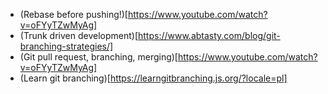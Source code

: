 * (Rebase before pushing!)[https://www.youtube.com/watch?v=oFYyTZwMyAg]
* (Trunk driven development)[https://www.abtasty.com/blog/git-branching-strategies/]
* (Git pull request, branching, merging)[https://www.youtube.com/watch?v=oFYyTZwMyAg]
* (Learn git branching)[https://learngitbranching.js.org/?locale=pl]
